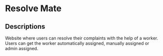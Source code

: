 # Resolve Mate

## Descriptions
Website where users can resolve their complaints with the help of a worker. Users can get the worker automatically assigned, manually assigned or admin assigned.
